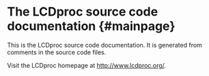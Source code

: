 The LCDproc source code documentation                            {#mainpage}
=====================================

This is the LCDproc source code documentation. It is generated from comments
in the source code files.

Visit the LCDproc homepage at http://www.lcdproc.org/.
